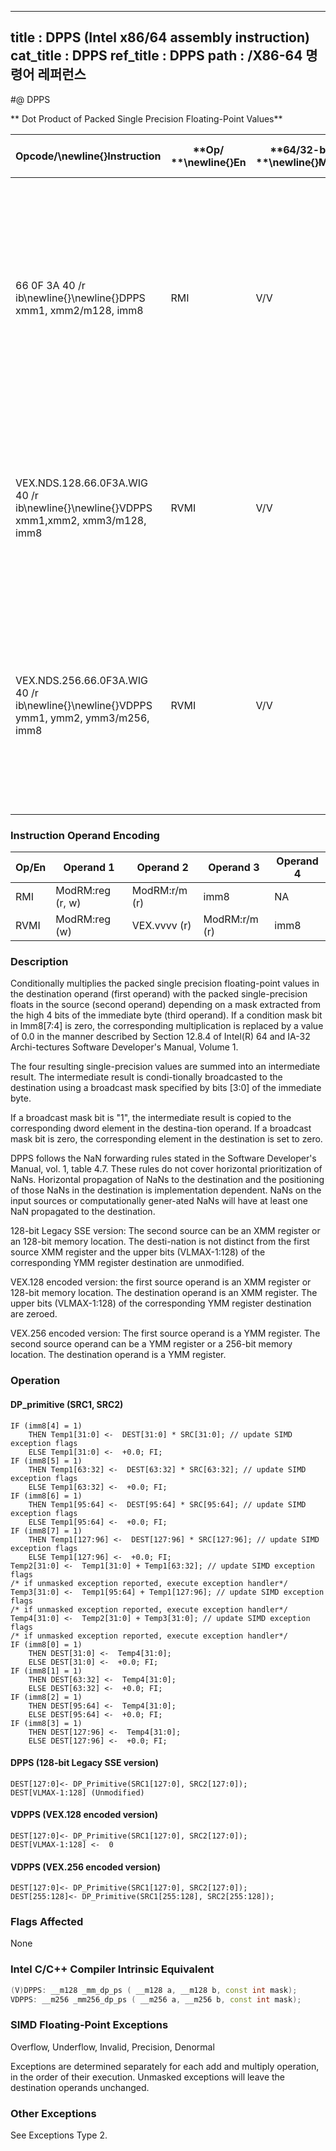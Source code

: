 ----------------------------
title : DPPS (Intel x86/64 assembly instruction)
cat_title : DPPS
ref_title : DPPS
path : /X86-64 명령어 레퍼런스
----------------------------
#@ DPPS

** Dot Product of Packed Single Precision Floating-Point Values**

|**Opcode/**\newline{}**Instruction**|**Op/ **\newline{}**En**|**64/32-bit **\newline{}**Mode**|**CPUID **\newline{}**Feature **\newline{}**Flag**|**Description**|
|------------------------------------|------------------------|--------------------------------|--------------------------------------------------|---------------|
|66 0F 3A 40 /r ib\newline{}\newline{}DPPS xmm1, xmm2/m128, imm8|RMI|V/V|SSE4_1|Selectively multiply packed SP floating-point values from xmm1 with packed SP floating-point values from xmm2, add and selectively store the packed SP floating-point values or zero values to xmm1.|
|VEX.NDS.128.66.0F3A.WIG 40 /r ib\newline{}\newline{}VDPPS xmm1,xmm2, xmm3/m128, imm8|RVMI|V/V|AVX|Multiply packed SP floating point values from xmm1 with packed SP floating point values from xmm2/mem selectively add and store to xmm1.|
|VEX.NDS.256.66.0F3A.WIG 40 /r ib\newline{}\newline{}VDPPS ymm1, ymm2, ymm3/m256, imm8|RVMI|V/V|AVX|Multiply packed single-precision floating-point values from ymm2 with packed SP floating point values from ymm3/mem, selectively add pairs of elements and store to ymm1.|
### Instruction Operand Encoding


|Op/En|Operand 1|Operand 2|Operand 3|Operand 4|
|-----|---------|---------|---------|---------|
|RMI|ModRM:reg (r, w)|ModRM:r/m (r)|imm8|NA|
|RVMI|ModRM:reg (w)|VEX.vvvv (r)|ModRM:r/m (r)|imm8|
### Description


Conditionally multiplies the packed single precision floating-point values in the destination operand (first operand) with the packed single-precision floats in the source (second operand) depending on a mask extracted from the high 4 bits of the immediate byte (third operand). If a condition mask bit in Imm8[7:4] is zero, the corresponding multiplication is replaced by a value of 0.0 in the manner described by Section 12.8.4 of Intel(R) 64 and IA-32 Archi-tectures Software Developer's Manual, Volume 1.

The four resulting single-precision values are summed into an intermediate result. The intermediate result is condi-tionally broadcasted to the destination using a broadcast mask specified by bits [3:0] of the immediate byte.

If a broadcast mask bit is "1", the intermediate result is copied to the corresponding dword element in the destina-tion operand. If a broadcast mask bit is zero, the corresponding element in the destination is set to zero.

DPPS follows the NaN forwarding rules stated in the Software Developer's Manual, vol. 1, table 4.7. These rules do not cover horizontal prioritization of NaNs. Horizontal propagation of NaNs to the destination and the positioning of those NaNs in the destination is implementation dependent. NaNs on the input sources or computationally gener-ated NaNs will have at least one NaN propagated to the destination.

128-bit Legacy SSE version: The second source can be an XMM register or an 128-bit memory location. The desti-nation is not distinct from the first source XMM register and the upper bits (VLMAX-1:128) of the corresponding YMM register destination are unmodified.

VEX.128 encoded version: the first source operand is an XMM register or 128-bit memory location. The destination operand is an XMM register. The upper bits (VLMAX-1:128) of the corresponding YMM register destination are zeroed.

VEX.256 encoded version: The first source operand is a YMM register. The second source operand can be a YMM register or a 256-bit memory location. The destination operand is a YMM register.


### Operation
#### DP_primitive (SRC1, SRC2)
```info-verb
IF (imm8[4] = 1) 
    THEN Temp1[31:0]  <-  DEST[31:0] * SRC[31:0]; // update SIMD exception flags
    ELSE Temp1[31:0]  <-  +0.0; FI;
IF (imm8[5] = 1) 
    THEN Temp1[63:32] <-   DEST[63:32] * SRC[63:32]; // update SIMD exception flags
    ELSE Temp1[63:32] <-   +0.0; FI;
IF (imm8[6] = 1) 
    THEN Temp1[95:64] <-   DEST[95:64] * SRC[95:64]; // update SIMD exception flags
    ELSE Temp1[95:64] <-   +0.0; FI;
IF (imm8[7] = 1) 
    THEN Temp1[127:96]  <-  DEST[127:96] * SRC[127:96]; // update SIMD exception flags
    ELSE Temp1[127:96] <-   +0.0; FI;
Temp2[31:0]  <-  Temp1[31:0] + Temp1[63:32]; // update SIMD exception flags
/* if unmasked exception reported, execute exception handler*/
Temp3[31:0] <-   Temp1[95:64] + Temp1[127:96]; // update SIMD exception flags
/* if unmasked exception reported, execute exception handler*/
Temp4[31:0] <-   Temp2[31:0] + Temp3[31:0]; // update SIMD exception flags
/* if unmasked exception reported, execute exception handler*/
IF (imm8[0] = 1) 
    THEN DEST[31:0]  <-  Temp4[31:0];
    ELSE DEST[31:0] <-   +0.0; FI;
IF (imm8[1] = 1) 
    THEN DEST[63:32] <-   Temp4[31:0];
    ELSE DEST[63:32] <-   +0.0; FI;
IF (imm8[2] = 1) 
    THEN DEST[95:64]  <-  Temp4[31:0];
    ELSE DEST[95:64] <-   +0.0; FI;
IF (imm8[3] = 1) 
    THEN DEST[127:96]  <-  Temp4[31:0];
    ELSE DEST[127:96]  <-  +0.0; FI;
```
#### DPPS (128-bit Legacy SSE version)
```info-verb
DEST[127:0] <- DP_Primitive(SRC1[127:0], SRC2[127:0]);
DEST[VLMAX-1:128] (Unmodified)
```
#### VDPPS (VEX.128 encoded version)
```info-verb
DEST[127:0]<-  DP_Primitive(SRC1[127:0], SRC2[127:0]);
DEST[VLMAX-1:128] <-   0
```
#### VDPPS (VEX.256 encoded version)
```info-verb
DEST[127:0]<-  DP_Primitive(SRC1[127:0], SRC2[127:0]);
DEST[255:128] <- DP_Primitive(SRC1[255:128], SRC2[255:128]);
```
### Flags Affected


None


### Intel C/C++ Compiler Intrinsic Equivalent

```cpp
(V)DPPS: __m128 _mm_dp_ps ( __m128 a, __m128 b, const int mask);
VDPPS: __m256 _mm256_dp_ps ( __m256 a, __m256 b, const int mask);
```
### SIMD Floating-Point Exceptions


Overflow, Underflow, Invalid, Precision, Denormal

Exceptions are determined separately for each add and multiply operation, in the order of their execution. Unmasked exceptions will leave the destination operands unchanged.

### Other Exceptions


See Exceptions Type 2.

